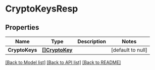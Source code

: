 # CryptoKeysResp

## Properties
Name | Type | Description | Notes
------------ | ------------- | ------------- | -------------
**CryptoKeys** | [**[]CryptoKey**](CryptoKey.md) |  | [default to null]

[[Back to Model list]](../README.md#documentation-for-models) [[Back to API list]](../README.md#documentation-for-api-endpoints) [[Back to README]](../README.md)


